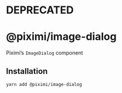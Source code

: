 # DEPRECATED

# @piximi/image-dialog

Piximi’s `ImageDialog` component

## Installation

```sh
yarn add @piximi/image-dialog
```
